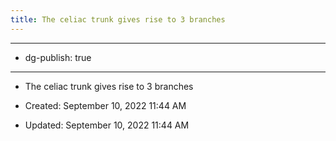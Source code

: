 ```yaml
---
title: The celiac trunk gives rise to 3 branches
---
```


- --

- dg-publish: true

- --

- The celiac trunk gives rise to 3 branches

- Created: September 10, 2022 11:44 AM

- Updated: September 10, 2022 11:44 AM
